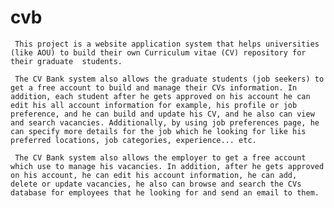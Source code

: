 # cvb
     This project is a website application system that helps universities (like AOU) to build their own Curriculum vitae (CV) repository for their graduate  students.

     The CV Bank system also allows the graduate students (job seekers) to get a free account to build and manage their CVs information. In addition, each student after he gets approved on his account he can edit his all account information for example, his profile or job preference, and he can build and update his CV, and he also can view and search vacancies. Additionally, by using job preferences page, he can specify more details for the job which he looking for like his preferred locations, job categories, experience... etc.
     
     The CV Bank system also allows the employer to get a free account which use to manage his vacancies. In addition, after he gets approved on his account, he can edit his account information, he can add, delete or update vacancies, he also can browse and search the CVs database for employees that he looking for and send an email to them.


